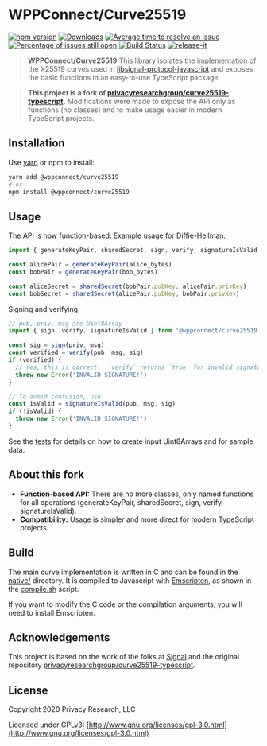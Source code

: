 # WPPConnect/Curve25519

[![npm version](https://img.shields.io/npm/v/@wppconnect/curve25519.svg?color=green)](https://www.npmjs.com/package/@wppconnect/curve25519)
[![Downloads](https://img.shields.io/npm/dm/@wppconnect/curve25519.svg)](https://www.npmjs.com/package/@wppconnect/curve25519)
[![Average time to resolve an issue](https://isitmaintained.com/badge/resolution/wppconnect-team/curve25519.svg)](https://isitmaintained.com/project/wppconnect/curve25519 'Average time to resolve an issue')
[![Percentage of issues still open](https://isitmaintained.com/badge/open/wppconnect-team/curve25519.svg)](https://isitmaintained.com/project/wppconnect/curve25519 'Percentage of issues still open')
[![Build Status](https://img.shields.io/github/actions/workflow/status/wppconnect-team/curve25519/update-proto.yml?branch=main)](https://github.com/wppconnect/curve25519/actions)
[![release-it](https://img.shields.io/badge/%F0%9F%93%A6%F0%9F%9A%80-release--it-e10079.svg)](https://github.com/release-it/release-it)

> **WPPConnect/Curve25519** This library isolates the implementation of the X25519 curves used in [libsignal-protocol-javascript](https://github.com/signalapp/libsignal-protocol-javascript)
> and exposes the basic functions in an easy-to-use TypeScript package.

> **This project is a fork of [privacyresearchgroup/curve25519-typescript](https://github.com/privacyresearchgroup/curve25519-typescript).**
> Modifications were made to expose the API only as functions (no classes) and to make usage easier in modern TypeScript projects.

## Installation

Use [yarn](https://yarnpkg.com/) or npm to install:

```sh
yarn add @wppconnect/curve25519
# or
npm install @wppconnect/curve25519
```

## Usage

The API is now function-based. Example usage for Diffie-Hellman:

```typescript
import { generateKeyPair, sharedSecret, sign, verify, signatureIsValid } from '@wppconnect/curve25519'

const alicePair = generateKeyPair(alice_bytes)
const bobPair = generateKeyPair(bob_bytes)

const aliceSecret = sharedSecret(bobPair.pubKey, alicePair.privKey)
const bobSecret = sharedSecret(alicePair.pubKey, bobPair.privKey)
```

Signing and verifying:

```typescript
// pub, priv, msg are Uint8Array
import { sign, verify, signatureIsValid } from '@wppconnect/curve25519'

const sig = sign(priv, msg)
const verified = verify(pub, msg, sig)
if (verified) {
  // Yes, this is correct.  `verify` returns `true` for invalid signatures
  throw new Error('INVALID SIGNATURE!')
}

// To avoid confusion, use:
const isValid = signatureIsValid(pub, msg, sig)
if (!isValid) {
  throw new Error('INVALID SIGNATURE!')
}
```

See the [tests](src/__tests__) for details on how to create input Uint8Arrays and for sample data.

## About this fork

- **Function-based API:** There are no more classes, only named functions for all operations (generateKeyPair, sharedSecret, sign, verify, signatureIsValid).
- **Compatibility:** Usage is simpler and more direct for modern TypeScript projects.

## Build

The main curve implementation is written in C and can be found in the [native/](native/) directory. It is compiled to Javascript with [Emscripten](https://emscripten.org/), as shown in the [compile.sh](compile.sh) script.

If you want to modify the C code or the compilation arguments, you will need to install Emscripten.

## Acknowledgements

This project is based on the work of the folks at [Signal](https://signal.org) and the original repository [privacyresearchgroup/curve25519-typescript](https://github.com/privacyresearchgroup/curve25519-typescript).

## License

Copyright 2020 Privacy Research, LLC

Licensed under GPLv3: [http://www.gnu.org/licenses/gpl-3.0.html](http://www.gnu.org/licenses/gpl-3.0.html)
